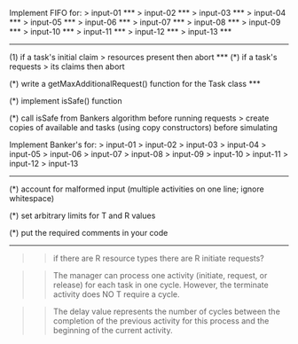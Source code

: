                 
Implement FIFO for:
        > input-01 ***
        > input-02 ***
        > input-03 ***
        > input-04 ***
        > input-05 ***
        > input-06 ***
        > input-07 ***
        > input-08 ***
        > input-09 ***
        > input-10 ***
        > input-11 ***
        > input-12 ***
        > input-13 *** 
        
---------------------------------------------------------

(1) if a task's initial claim > resources present then abort ***
(*) if a task's requests > its claims then abort 


(*) write a getMaxAdditionalRequest() function for the Task class ***

(*) implement isSafe() function 

(*) call isSafe from Bankers algorithm before running requests 
        > create copies of available and tasks (using copy constructors) before simulating 


Implement Banker's for:
        > input-01 
        > input-02 
        > input-03 
        > input-04 
        > input-05 
        > input-06 
        > input-07 
        > input-08 
        > input-09 
        > input-10 
        > input-11 
        > input-12 
        > input-13 


---------------------------------------------------------


(*) account for malformed input (multiple activities on one line; ignore whitespace) 

(*) set arbitrary limits for T and R values 

(*) put the required comments in your code 

---------------------------------------------------------------

>> if there are R resource types there are R initiate requests? 

>> The manager can process one activity (initiate, request, or release) for each task in one cycle.
   However, the terminate activity does NO T require a cycle.
   
>> The delay value represents the number of cycles between the completion of the previous activity for this
   process and the beginning of the current activity. 
   
   
   
   
   
   
   
   
   
   
   
   
   